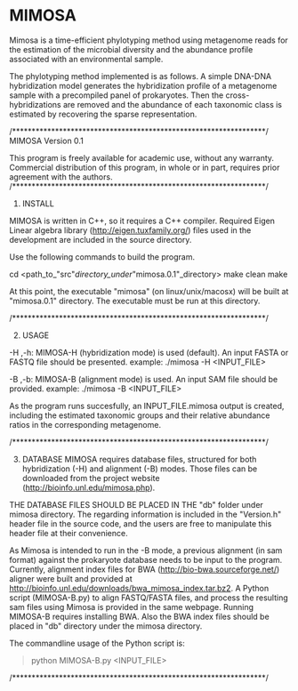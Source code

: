 MIMOSA
======

Mimosa is a time-efficient phylotyping method using metagenome reads for the estimation of the microbial diversity and the abundance profile associated with an environmental sample. 

The phylotyping method implemented is as follows. A simple DNA-DNA hybridization model generates the hybridization profile of a metagenome sample with a precompiled panel of prokaryotes. Then the cross-hybridizations are removed and the abundance of each taxonomic class is estimated by recovering the sparse representation.


/*****************************************************************/
  MIMOSA
  Version 0.1

  This program is freely available for academic use, without any
  warranty.  Commercial distribution of this program, in whole or
  in part, requires prior agreement with the authors.
/*****************************************************************/

1. INSTALL

MIMOSA is written in C++, so it requires a C++ compiler. Required Eigen Linear algebra library 
(http://eigen.tuxfamily.org/) files used in the development are included in the source directory.

Use the following commands to build
the program.

cd <path_to_"src"_directory_under_"mimosa.0.1"_directory>
make clean
make

At this point, the executable "mimosa" (on linux/unix/macosx)
will be built at "mimosa.0.1" directory.
The executable must be run at this directory.

/*****************************************************************/

2. USAGE

-H ,-h: MIMOSA-H (hybridization mode) is used (default). An input FASTA or FASTQ file should be presented.
	example: ./mimosa -H <INPUT_FILE>

-B ,-b: MIMOSA-B (alignment mode) is used. An input SAM file should be provided.
	example: ./mimosa -B <INPUT_FILE>

As the program runs succesfully, an INPUT_FILE.mimosa output is created, including the estimated 
 taxonomic groups and their relative abundance ratios in the corresponding metagenome.

/*****************************************************************/

3. DATABASE
MIMOSA requires database files, structured for both hybridization (-H) and alignment (-B) modes. Those files
can be downloaded from the project website (http://bioinfo.unl.edu/mimosa.php).

THE DATABASE FILES SHOULD BE PLACED IN THE "db" folder under mimosa directory. The regarding information is included in the "Version.h"
header file in the source code, and the users are free to manipulate this header file at their convenience.

As Mimosa is intended to run in the -B mode, a previous alignment (in sam format) against the prokaryote database needs to be input to the program.
Currently, alignment index files for BWA (http://bio-bwa.sourceforge.net/) aligner were built and provided at http://bioinfo.unl.edu/downloads/bwa_mimosa_index.tar.bz2. 
A Python script (MIMOSA-B.py) to align FASTQ/FASTA files, and process the resulting sam files using Mimosa is provided in the same webpage.
Running MIMOSA-B requires installing BWA. Also the BWA index files should be placed in "db" directory under the mimosa directory.

The commandline usage of the Python script is:

> python MIMOSA-B.py <INPUT_FILE>


/*****************************************************************/

